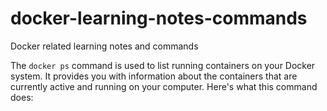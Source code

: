# docker-learning-notes-commands
Docker related learning notes and commands

The `docker ps` command is used to list running containers on your Docker system. It provides you with information about the containers that are currently active and running on your computer. Here's what this command does:
